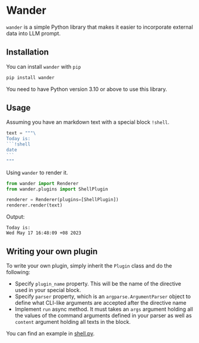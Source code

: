 # Wander

`wander` is a simple Python library that makes it easier to incorporate external data into LLM prompt.

## Installation

You can install `wander` with `pip`

```python
pip install wander
```

You need to have Python version 3.10 or above to use this library.

## Usage

Assuming you have an markdown text with a special block `!shell`.

````python
text = """\
Today is:
```!shell
date
```
"""
````

Using `wander` to render it.

```python
from wander import Renderer
from wander.plugins import ShellPlugin

renderer = Renderer(plugins=[ShellPlugin])
renderer.render(text)
```

Output:
```
Today is:
Wed May 17 16:48:09 +08 2023
```


## Writing your own plugin

To write your own plugin, simply inherit the `Plugin` class and do the following:

- Specify `plugin_name` property. This will be the name of the directive used in your special block.
- Specify `parser` property, which is an `argparse.ArgumentParser` object to define what CLI-like arguments are accepted after the directive name
- Implement `run` async method. It must takes an `args` argument holding all the values of the command arguments defined in your parser as well as `content` argument holding all texts in the block.

You can find an example in [shell.py](wander/plugins/shell.py).
